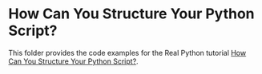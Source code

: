 # How Can You Structure Your Python Script? 

This folder provides the code examples for the Real Python tutorial [How Can You Structure Your Python Script?](https://realpython.com/python-script-structure/).

